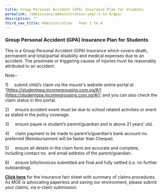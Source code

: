 ```yaml
---
title: Group Personal Accident (GPA) Insurance Plan for Students
permalink: /admissions/administration-year-1-to-4/gpa/
description: ""
third_nav_title: Administration   Year 1 to 4
---
```

### Group Personal Accident (GPA) Insurance Plan for Students


This is a Group Personal Accident (GPA) Insurance which covers death, permanent and total/partial disability and medical expenses due to an accident. The proximate or triggering causes of injuries must be reasonably attributed to an accident.

  

Note:-

1)     submit child’s claim via the insurer’s website online portal at ‘[https://studentgpa.incomegroupins.com.sg/#/](https://studentgpa.incomegroupins.com.sg/#/)’ and you can also check the claim status in this portal.

  

2)     ensure accident event must be due to school related activities or event as stated in the policy coverage.

  

3)     ensure payee is student’s parent/guardian and is above 21 years’ old.

  

4)     claim payment to be made to parent’s/guardian’s bank account no. preferred (Reimbursement will be faster than Cheque).

  

5)     ensure all details in the claim form are accurate and complete, including contact no. and email address of the parent/guardian.

  

6)     ensure bills/invoices submitted are final and fully settled (i.e. no further outstanding).

  

[**Click here**](https://s3.ap-southeast-1.amazonaws.com/mhc.static/Income/Product+Fact+Sheet+(Year+2022).pdf) for the insurance fact sheet with summary of claims procedures. As MOE is advocating paperless and saving our environment, please submit your claims, via e-claim submission.